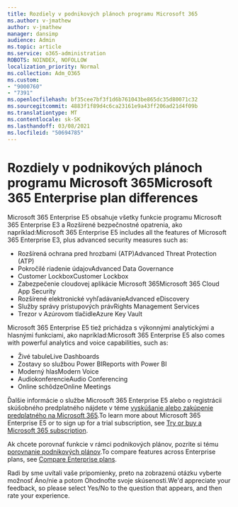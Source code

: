 ```yaml
---
title: Rozdiely v podnikových plánoch programu Microsoft 365
ms.author: v-jmathew
author: v-jmathew
manager: dansimp
audience: Admin
ms.topic: article
ms.service: o365-administration
ROBOTS: NOINDEX, NOFOLLOW
localization_priority: Normal
ms.collection: Adm_O365
ms.custom:
- "9000760"
- "7391"
ms.openlocfilehash: bf35cee7bf3f1d6b761043be865dc35d80071c32
ms.sourcegitcommit: 4883f1f89d4c6ca23161e9a43ff206ad21d4f09b
ms.translationtype: MT
ms.contentlocale: sk-SK
ms.lasthandoff: 03/08/2021
ms.locfileid: "50694785"
---
```

# <a name="microsoft-365-enterprise-plan-differences"></a><span data-ttu-id="293d6-102">Rozdiely v podnikových plánoch programu Microsoft 365</span><span class="sxs-lookup"><span data-stu-id="293d6-102">Microsoft 365 Enterprise plan differences</span></span>

<span data-ttu-id="293d6-103">Microsoft 365 Enterprise E5 obsahuje všetky funkcie programu Microsoft 365 Enterprise E3 a Rozšírené bezpečnostné opatrenia, ako napríklad:</span><span class="sxs-lookup"><span data-stu-id="293d6-103">Microsoft 365 Enterprise E5 includes all the features of Microsoft 365 Enterprise E3, plus advanced security measures such as:</span></span>

- <span data-ttu-id="293d6-104">Rozšírená ochrana pred hrozbami (ATP)</span><span class="sxs-lookup"><span data-stu-id="293d6-104">Advanced Threat Protection (ATP)</span></span>
- <span data-ttu-id="293d6-105">Pokročilé riadenie údajov</span><span class="sxs-lookup"><span data-stu-id="293d6-105">Advanced Data Governance</span></span>
- <span data-ttu-id="293d6-106">Customer Lockbox</span><span class="sxs-lookup"><span data-stu-id="293d6-106">Customer Lockbox</span></span>
- <span data-ttu-id="293d6-107">Zabezpečenie cloudovej aplikácie Microsoft 365</span><span class="sxs-lookup"><span data-stu-id="293d6-107">Microsoft 365 Cloud App Security</span></span>
- <span data-ttu-id="293d6-108">Rozšírené elektronické vyhľadávanie</span><span class="sxs-lookup"><span data-stu-id="293d6-108">Advanced eDiscovery</span></span>
- <span data-ttu-id="293d6-109">Služby správy prístupových práv</span><span class="sxs-lookup"><span data-stu-id="293d6-109">Rights Management Services</span></span>
- <span data-ttu-id="293d6-110">Trezor v Azúrovom tlačidle</span><span class="sxs-lookup"><span data-stu-id="293d6-110">Azure Key Vault</span></span>

<span data-ttu-id="293d6-111">Microsoft 365 Enterprise E5 tiež prichádza s výkonnými analytickými a hlasnými funkciami, ako napríklad:</span><span class="sxs-lookup"><span data-stu-id="293d6-111">Microsoft 365 Enterprise E5 also comes with powerful analytics and voice capabilities, such as:</span></span>

- <span data-ttu-id="293d6-112">Živé tabule</span><span class="sxs-lookup"><span data-stu-id="293d6-112">Live Dashboards</span></span>
- <span data-ttu-id="293d6-113">Zostavy so službou Power BI</span><span class="sxs-lookup"><span data-stu-id="293d6-113">Reports with Power BI</span></span>
- <span data-ttu-id="293d6-114">Moderný hlas</span><span class="sxs-lookup"><span data-stu-id="293d6-114">Modern Voice</span></span>
- <span data-ttu-id="293d6-115">Audiokonferencie</span><span class="sxs-lookup"><span data-stu-id="293d6-115">Audio Conferencing</span></span>
- <span data-ttu-id="293d6-116">Online schôdze</span><span class="sxs-lookup"><span data-stu-id="293d6-116">Online Meetings</span></span>

<span data-ttu-id="293d6-117">Ďalšie informácie o službe Microsoft 365 Enterprise E5 alebo o registrácii skúšobného predplatného nájdete v téme [vyskúšanie alebo zakúpenie predplatného na Microsoft 365](https://go.microsoft.com/fwlink/?linkid=2099673).</span><span class="sxs-lookup"><span data-stu-id="293d6-117">To learn more about Microsoft 365 Enterprise E5 or to sign up for a trial subscription, see [Try or buy a Microsoft 365 subscription](https://go.microsoft.com/fwlink/?linkid=2099673).</span></span>

<span data-ttu-id="293d6-118">Ak chcete porovnať funkcie v rámci podnikových plánov, pozrite si tému [porovnanie podnikových plánov](https://go.microsoft.com/fwlink/?linkid=2097200).</span><span class="sxs-lookup"><span data-stu-id="293d6-118">To compare features across Enterprise plans, see [Compare Enterprise plans](https://go.microsoft.com/fwlink/?linkid=2097200).</span></span>

<span data-ttu-id="293d6-119">Radi by sme uvítali vaše pripomienky, preto na zobrazenú otázku vyberte možnosť Áno/nie a potom Ohodnoťte svoje skúsenosti.</span><span class="sxs-lookup"><span data-stu-id="293d6-119">We'd appreciate your feedback, so please select Yes/No to the question that appears, and then rate your experience.</span></span>

